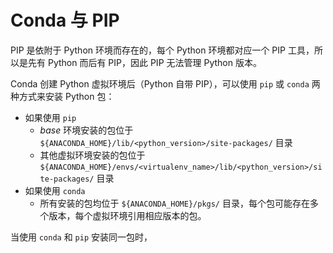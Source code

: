 # Conda 与 PIP

PIP 是依附于 Python 环境而存在的，每个 Python 环境都对应一个 PIP 工具，所以是先有 Python 而后有 PIP，因此 PIP 无法管理 Python 版本。

Conda 创建 Python 虚拟环境后（Python 自带 PIP），可以使用 `pip` 或 `conda` 两种方式来安装 Python 包：

* 如果使用 `pip`
  * _base_ 环境安装的包位于 `${ANACONDA_HOME}/lib/<python_version>/site-packages/` 目录
  * 其他虚拟环境安装的包位于 `${ANACONDA_HOME}/envs/<virtualenv_name>/lib/<python_version>/site-packages/` 目录
* 如果使用 `conda`
  * 所有安装的包均位于 `${ANACONDA_HOME}/pkgs/` 目录，每个包可能存在多个版本，每个虚拟环境引用相应版本的包。

当使用 `conda` 和 `pip` 安装同一包时，
